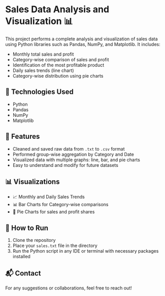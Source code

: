 # Sales Data Analysis and Visualization 📊

This project performs a complete analysis and visualization of sales data using Python libraries such as Pandas, NumPy, and Matplotlib. It includes:

- Monthly total sales and profit
- Category-wise comparison of sales and profit
- Identification of the most profitable product
- Daily sales trends (line chart)
- Category-wise distribution using pie charts

## 📁 Technologies Used
- Python
- Pandas
- NumPy
- Matplotlib

## 📌 Features
- Cleaned and saved raw data from `.txt` to `.csv` format
- Performed group-wise aggregation by Category and Date
- Visualized data with multiple graphs: line, bar, and pie charts
- Easy to understand and modify for future datasets

## 📊 Visualizations
- 📈 Monthly and Daily Sales Trends
- 📊 Bar Charts for Category-wise comparisons
- 🥧 Pie Charts for sales and profit shares

## 🔧 How to Run
1. Clone the repository
2. Place your `sales.txt` file in the directory
3. Run the Python script in any IDE or terminal with necessary packages installed

## 📬 Contact
For any suggestions or collaborations, feel free to reach out!

